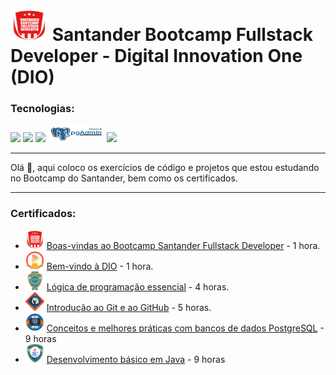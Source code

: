 #  <img src=img/bootcamp-santander-fullstack-developer.png width="60" height="50" > Santander Bootcamp Fullstack Developer - Digital Innovation One (DIO)

 ### Tecnologias:

<img src="https://img.shields.io/badge/Git-F05032?style=for-the-badge&logo=git&logoColor=white"> <img src="https://img.shields.io/badge/GitHub-100000?style=for-the-badge&logo=github&logoColor=white"> <img src="https://img.shields.io/badge/PostgreSQL-316192?style=for-the-badge&logo=postgresql&logoColor=white"> <img src="img/pg_admin_4.jpg" width="90" height="28"> <img src="https://img.shields.io/badge/Java-ED8B00?style=for-the-badge&logo=java&logoColor=white" height="28"> 

<hr>
Olá 👋, aqui coloco os exercícios de código e projetos que estou estudando no Bootcamp do Santander, bem como os certificados.

<hr>

### Certificados:

<ul>
    <li>
        <img src="img/bootcamp-santander-fullstack-developer.png" width="30" height="30">
        <a href="https://certificates.digitalinnovation.one/F3F36FAF">Boas-vindas ao Bootcamp Santander Fullstack Developer</a> - 1 hora.
    </li>
    <li>
        <img src="img/dio.png" width="30" height="30">
        <a href="https://certificates.digitalinnovation.one/7AB87C4B">Bem-vindo à DIO</a> - 1 hora.
    </li>
    <li>
        <img src="img/logica-programacao-essencial.png" width="30" height="30">
        <a href="https://certificates.digitalinnovation.one/2F5F89D5">Lógica de programação essencial</a> - 4 horas.
    </li>
    <li>
        <img src="img/git-github.png" width="30" height="30">
        <a href="https://certificates.digitalinnovation.one/ECCD3E86">Introdução ao Git e ao GitHub</a> - 5 horas.
    </li>
    <li>
        <img src="img/bd_postgresql.png" width="30" height="30">
        <a href="https://certificates.digitalinnovation.one/EC3B7219">
            Conceitos e melhores práticas com bancos de dados PostgreSQL</a> - 9 horas
    </li>
    <li>
        <img src="img/java-basico.png" width="30" height="30">
            <a href="https://certificates.digitalinnovation.one/C1B79C9A">Desenvolvimento básico em Java</a> - 9 horas
    </li>
</ul>

